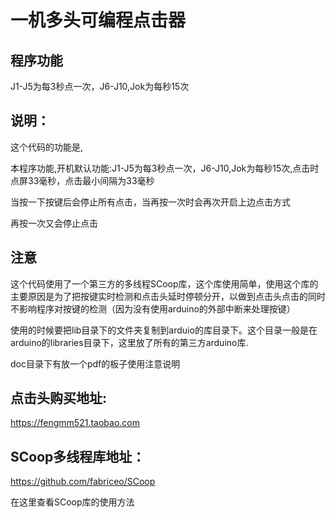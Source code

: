 # 一机多头可编程点击器

## 程序功能

J1-J5为每3秒点一次，J6-J10,Jok为每秒15次

## 说明：

这个代码的功能是,

本程序功能,开机默认功能:J1-J5为每3秒点一次，J6-J10,Jok为每秒15次,点击时点屏33毫秒，点击最小间隔为33毫秒

当按一下按键后会停止所有点击，当再按一次时会再次开启上边点击方式

再按一次又会停止点击


## 注意

这个代码使用了一个第三方的多线程SCoop库，这个库使用简单，使用这个库的主要原因是为了把按键实时检测和点击头延时停顿分开，以做到点击头点击的同时不影响程序对按键的检测（因为没有使用arduino的外部中断来处理按键）

使用的时候要把lib目录下的文件夹复制到arduio的库目录下。这个目录一般是在arduino的libraries目录下，这里放了所有的第三方arduino库.

doc目录下有放一个pdf的板子使用注意说明

## 点击头购买地址:

https://fengmm521.taobao.com

## SCoop多线程库地址：

https://github.com/fabriceo/SCoop

在这里查看SCoop库的使用方法
